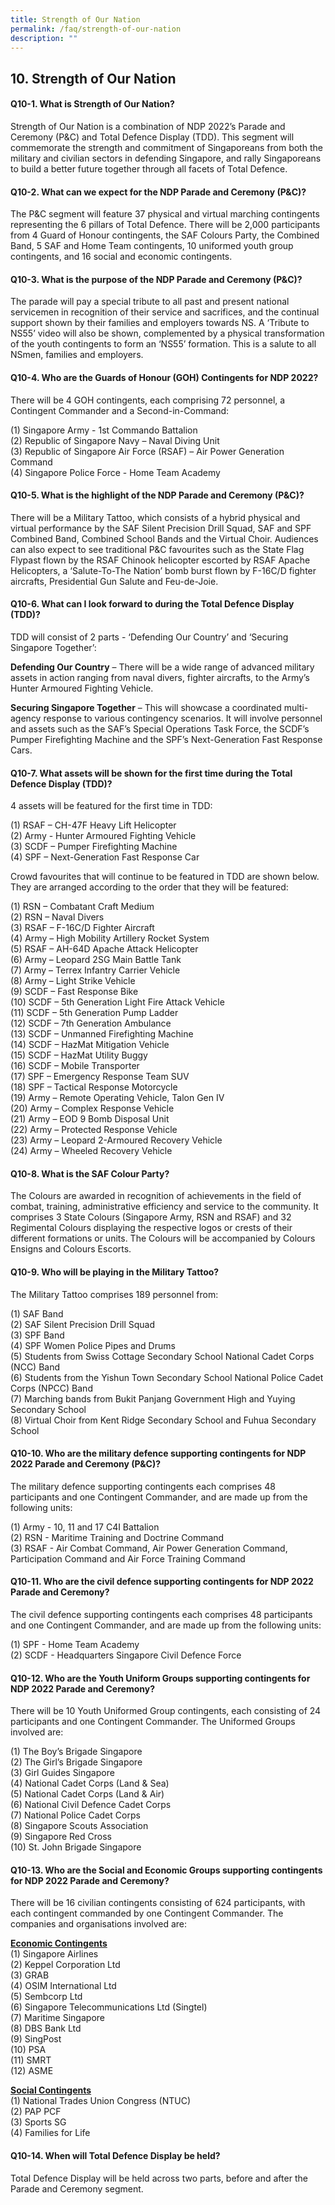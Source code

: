 ```yaml
---
title: Strength of Our Nation
permalink: /faq/strength-of-our-nation
description: ""
---
```

## 10. Strength of Our Nation


#### Q10-1.  What is Strength of Our Nation?
Strength of Our Nation is a combination of NDP 2022’s Parade and Ceremony (P&C) and Total Defence Display (TDD). This segment will commemorate the strength and commitment of Singaporeans from both the military and civilian sectors in defending Singapore, and rally Singaporeans to build a better future together through all facets of Total Defence.


#### Q10-2.  What can we expect for the NDP Parade and Ceremony (P&C)?
The P&C segment will feature 37 physical and virtual marching contingents representing the 6 pillars of Total Defence. There will be 2,000 participants from 4 Guard of Honour contingents, the SAF Colours Party, the Combined Band, 5 SAF and Home Team contingents, 10 uniformed youth group contingents, and 16 social and economic contingents.

#### Q10-3.  What is the purpose of the NDP Parade and Ceremony (P&C)?
The parade will pay a special tribute to all past and present national servicemen in recognition of their service and sacrifices, and the continual support shown by their families and employers towards NS. A ‘Tribute to NS55’ video will also be shown, complemented by a physical transformation of the youth contingents to form an ‘NS55’ formation. This is a salute to all NSmen, families and employers. 

#### Q10-4.  Who are the Guards of Honour (GOH) Contingents for NDP 2022?
There will be 4 GOH contingents, each comprising 72 personnel, a Contingent Commander and a Second-in-Command: 

(1)	Singapore Army - 1st Commando Battalion <br>
(2)	Republic of Singapore Navy – Naval Diving Unit <br>
(3)	Republic of Singapore Air Force (RSAF) – Air Power Generation Command<br> 
(4)	Singapore Police Force - Home Team Academy 


#### Q10-5. What is the highlight of the NDP Parade and Ceremony (P&C)?
There will be a Military Tattoo, which consists of a hybrid physical and virtual performance by the SAF Silent Precision Drill Squad, SAF and SPF Combined Band, Combined School Bands and the Virtual Choir. Audiences can also expect to see traditional P&C favourites such as the State Flag Flypast flown by the RSAF Chinook helicopter escorted by RSAF Apache Helicopters, a ‘Salute-To-The Nation’ bomb burst flown by F-16C/D fighter aircrafts, Presidential Gun Salute and Feu-de-Joie.

#### Q10-6. What can I look forward to during the Total Defence Display (TDD)?
TDD will consist of 2 parts - ‘Defending Our Country’ and ‘Securing Singapore Together’: 

**Defending Our Country** – There will be a wide range of advanced military assets in action ranging from naval divers, fighter aircrafts, to the Army’s Hunter Armoured Fighting Vehicle.

**Securing Singapore Together** – This will showcase a coordinated multi-agency response to various contingency scenarios. It will involve personnel and assets such as the SAF’s Special Operations Task Force, the SCDF’s Pumper Firefighting Machine and the SPF’s Next-Generation Fast Response Cars.


#### Q10-7. What assets will be shown for the first time during the Total Defence Display (TDD)?

4 assets will be featured for the first time in TDD: 

(1)	RSAF – CH-47F Heavy Lift Helicopter<br>
(2)	Army - Hunter Armoured Fighting Vehicle<br>
(3)	SCDF – Pumper Firefighting Machine<br>
(4)	SPF – Next-Generation Fast Response Car<br>

Crowd favourites that will continue to be featured in TDD are shown below. They are arranged according to the order that they will be featured: 

(1)	RSN – Combatant Craft Medium<br>
(2)	RSN – Naval Divers<br>
(3)	RSAF – F-16C/D Fighter Aircraft<br>
(4)	Army – High Mobility Artillery Rocket System<br>
(5)	RSAF – AH-64D Apache Attack Helicopter<br>
(6)	Army – Leopard 2SG Main Battle Tank <br>
(7)	Army – Terrex Infantry Carrier Vehicle<br>
(8)	Army – Light Strike Vehicle <br>
(9)	SCDF – Fast Response Bike<br>
(10)	SCDF – 5th Generation Light Fire Attack Vehicle <br>
(11)	SCDF – 5th Generation Pump Ladder<br>
(12)	SCDF – 7th Generation Ambulance <br>
(13)	SCDF – Unmanned Firefighting Machine <br>
(14)	SCDF – HazMat Mitigation Vehicle <br>
(15)	SCDF – HazMat Utility Buggy<br>
(16)	SCDF – Mobile Transporter<br>
(17)	SPF – Emergency Response Team SUV<br>
(18)	SPF – Tactical Response Motorcycle <br>
(19)	Army – Remote Operating Vehicle, Talon Gen IV<br>
(20)	Army – Complex Response Vehicle <br>
(21)	Army – EOD 9 Bomb Disposal Unit<br>
(22)	Army – Protected Response Vehicle<br>
(23)	Army – Leopard 2-Armoured Recovery Vehicle<br>
(24)	Army – Wheeled Recovery Vehicle <br>



#### Q10-8. What is the SAF Colour Party?
 The Colours are awarded in recognition of achievements in the field of combat, training, administrative efficiency and service to the community. It comprises 3 State Colours (Singapore Army, RSN and RSAF) and 32 Regimental Colours displaying the respective logos or crests of their different formations or units. The Colours will be accompanied by Colours Ensigns and Colours Escorts. 


#### Q10-9. Who will be playing in the Military Tattoo?
The Military Tattoo comprises 189 personnel from:

(1)	SAF Band<br>
(2)	SAF Silent Precision Drill Squad<br>
(3)	SPF Band<br>
(4)	SPF Women Police Pipes and Drums <br>
(5)	Students from Swiss Cottage Secondary School National Cadet Corps (NCC) Band<br>
(6)	Students from the Yishun Town Secondary School National Police Cadet Corps (NPCC) Band <br>
(7)	Marching bands from Bukit Panjang Government High and Yuying Secondary School<br>
(8)	Virtual Choir from Kent Ridge Secondary School and Fuhua Secondary School<br>
 
 
#### Q10-10. Who are the military defence supporting contingents for NDP 2022 Parade and Ceremony (P&C)?
The military defence supporting contingents each comprises 48 participants and one Contingent Commander, and are made up from the following units:
 
(1)	Army - 10, 11 and 17 C4I Battalion <br>
(2)	RSN - Maritime Training and Doctrine Command <br>
(3)	RSAF - Air Combat Command, Air Power Generation Command, Participation Command and Air Force Training Command <br>



#### Q10-11.  Who are the civil defence supporting contingents for NDP 2022 Parade and Ceremony?
The civil defence supporting contingents each comprises 48 participants and one Contingent Commander, and are made up from the following units: 

(1) SPF - Home Team Academy <br>
(2) SCDF - Headquarters Singapore Civil Defence Force<br>


#### Q10-12.  Who are the Youth Uniform Groups supporting contingents for NDP 2022 Parade and Ceremony?
There will be 10 Youth Uniformed Group contingents, each consisting of 24 participants and one Contingent Commander. The Uniformed Groups involved are:

(1)	The Boy’s Brigade Singapore<br>
(2)	The Girl’s Brigade Singapore<br>
(3)	Girl Guides Singapore<br>
(4)	National Cadet Corps (Land & Sea)<br>
(5)	National Cadet Corps (Land & Air)<br>
(6)	National Civil Defence Cadet Corps<br>
(7)	National Police Cadet Corps<br>
(8)	Singapore Scouts Association<br>
(9)	Singapore Red Cross <br>
(10)	St. John Brigade Singapore<br>

#### Q10-13.  Who are the Social and Economic Groups supporting contingents for NDP 2022 Parade and Ceremony?
 There will be 16 civilian contingents consisting of 624 participants, with each contingent commanded by one Contingent Commander. The companies and organisations involved are: 
 
<u><b>Economic Contingents</b></u> <br>
(1)	Singapore Airlines<br>
(2)	Keppel Corporation Ltd<br>
(3)	GRAB<br>
(4)	OSIM International Ltd<br>
(5)	Sembcorp Ltd<br>
(6)	Singapore Telecommunications Ltd (Singtel)<br>
(7)	Maritime Singapore<br>
(8)	DBS Bank Ltd<br>
(9)	SingPost<br>
(10)	PSA<br>
(11)	SMRT<br>
(12)	ASME<br>

<u><b>Social Contingents</b></u><br>
(1)	National Trades Union Congress (NTUC)<br>
(2)	PAP PCF<br>
(3)	Sports SG<br>
(4)	Families for Life<br>

#### Q10-14.  When will Total Defence Display be held?
Total Defence Display will be held across two parts, before and after the Parade and Ceremony segment.